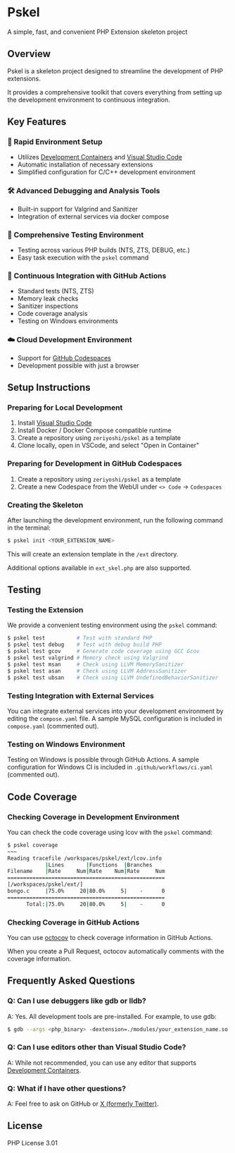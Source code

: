# Pskel

A simple, fast, and convenient PHP Extension skeleton project

## Overview

Pskel is a skeleton project designed to streamline the development of PHP extensions.

It provides a comprehensive toolkit that covers everything from setting up the development environment to continuous integration.

## Key Features

### 🚀 Rapid Environment Setup
- Utilizes [Development Containers](https://containers.dev/) and [Visual Studio Code](https://code.visualstudio.com/)
- Automatic installation of necessary extensions
- Simplified configuration for C/C++ development environment

### 🛠 Advanced Debugging and Analysis Tools
- Built-in support for Valgrind and Sanitizer
- Integration of external services via docker compose

### 🧪 Comprehensive Testing Environment
- Testing across various PHP builds (NTS, ZTS, DEBUG, etc.)
- Easy task execution with the `pskel` command

### 🔄 Continuous Integration with GitHub Actions
- Standard tests (NTS, ZTS)
- Memory leak checks
- Sanitizer inspections
- Code coverage analysis
- Testing on Windows environments

### ☁️ Cloud Development Environment
- Support for [GitHub Codespaces](https://docs.github.com/en/codespaces)
- Development possible with just a browser

## Setup Instructions

### Preparing for Local Development

1. Install [Visual Studio Code](https://code.visualstudio.com/)
2. Install Docker / Docker Compose compatible runtime
3. Create a repository using `zeriyoshi/pskel` as a template
4. Clone locally, open in VSCode, and select "Open in Container"

### Preparing for Development in GitHub Codespaces

1. Create a repository using `zeriyoshi/pskel` as a template
2. Create a new Codespace from the WebUI under `<> Code` -> `Codespaces`

### Creating the Skeleton

After launching the development environment, run the following command in the terminal:

```bash
$ pskel init <YOUR_EXTENSION_NAME>
```

This will create an extension template in the `/ext` directory.

Additional options available in `ext_skel.php` are also supported.

## Testing

### Testing the Extension

We provide a convenient testing environment using the `pskel` command:

```bash
$ pskel test          # Test with standard PHP
$ pskel test debug    # Test with debug build PHP
$ pskel test gcov     # Generate code coverage using GCC Gcov
$ pskel test valgrind # Memory check using Valgrind
$ pskel test msan     # Check using LLVM MemorySanitizer
$ pskel test asan     # Check using LLVM AddressSanitizer
$ pskel test ubsan    # Check using LLVM UndefinedBehaviorSanitizer
```

### Testing Integration with External Services

You can integrate external services into your development environment by editing the `compose.yaml` file.
A sample MySQL configuration is included in `compose.yaml` (commented out).

### Testing on Windows Environment

Testing on Windows is possible through GitHub Actions.
A sample configuration for Windows CI is included in `.github/workflows/ci.yaml` (commented out).

## Code Coverage

### Checking Coverage in Development Environment

You can check the code coverage using lcov with the `pskel` command:

```bash
$ pskel coverage
~~~
Reading tracefile /workspaces/pskel/ext/lcov.info
            |Lines       |Functions  |Branches
Filename    |Rate     Num|Rate    Num|Rate     Num
==================================================
[/workspaces/pskel/ext/]
bongo.c     |75.0%     20|80.0%     5|    -      0
==================================================
      Total:|75.0%     20|80.0%     5|    -      0
```

### Checking Coverage in GitHub Actions

You can use [octocov](https://github.com/k1LoW/octocov) to check coverage information in GitHub Actions.

When you create a Pull Request, octocov automatically comments with the coverage information.

## Frequently Asked Questions

### Q: Can I use debuggers like gdb or lldb?
A: Yes. All development tools are pre-installed. For example, to use gdb:

```bash
$ gdb --args <php_binary> -dextension=./modules/your_extension_name.so example.php
```

### Q: Can I use editors other than Visual Studio Code?
A: While not recommended, you can use any editor that supports [Development Containers](https://containers.dev).

### Q: What if I have other questions?
A: Feel free to ask on GitHub or [X (formerly Twitter)](https://x.com/zeriyoshi).

## License

PHP License 3.01
